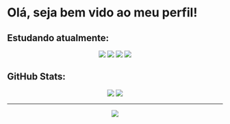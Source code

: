 <h1>Olá, seja bem vido ao meu perfil!</h1>
  
<h2>Estudando atualmente: </h2>

<div align="center"/>
   <img src="https://img.shields.io/badge/HTML-239120?style=for-the-badge&logo=html5&logoColor=white&color=00FA9A"/> 
   <img src="https://img.shields.io/badge/python-3670A0?style=for-the-badge&logo=python&logoColor=white&color=00FA9A"/>
   <img src="https://img.shields.io/badge/mysql-%2300f.svg?style=for-the-badge&logo=mysql&logoColor=white&color=00FA9A"/>
   <img src="https://img.shields.io/badge/figma-%23F24E1E.svg?style=for-the-badge&logo=figma&logoColor=white&color=00FA9A"/>
</div>
<h2> GitHub Stats: </h2> 
<div align="center"/>
  
![](https://github-readme-stats.vercel.app/api?username=joycesilvaaa&theme=blue-green&hide_border=false&include_all_commits=false&count_private=false)
![](https://github-readme-stats.vercel.app/api/top-langs/?username=joycesilvaaa&theme=blue-green&hide_border=false&include_all_commits=false&count_private=false&layout=compact)

---
[![](https://visitcount.itsvg.in/api?id=joycesilvaaa&icon=0&color=0)](https://visitcount.itsvg.in)

<!-- Proudly created with GPRM ( https://gprm.itsvg.in ) -->


